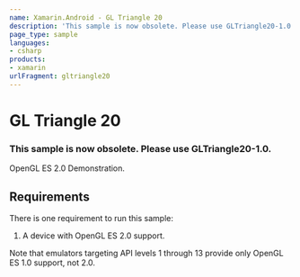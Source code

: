```yaml
---
name: Xamarin.Android - GL Triangle 20
description: 'This sample is now obsolete. Please use GLTriangle20-1.0. OpenGL ES 2.0 Demonstration. Requirements There is one requirement to run this sample: 1....'
page_type: sample
languages:
- csharp
products:
- xamarin
urlFragment: gltriangle20
---
```

# GL Triangle 20

### This sample is now obsolete. Please use GLTriangle20-1.0.

OpenGL ES 2.0 Demonstration.

## Requirements

There is one requirement to run this sample:

1. A device with OpenGL ES 2.0 support.

Note that emulators targeting API levels 1 through 13 provide only OpenGL ES 1.0 support, not 2.0.
